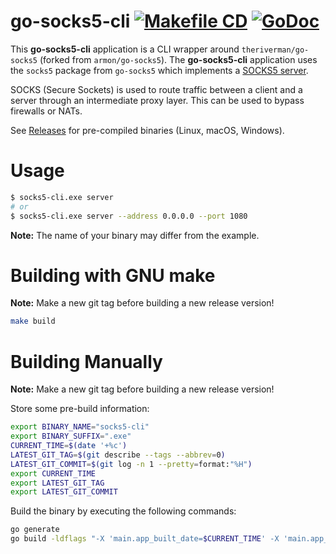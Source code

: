 go-socks5-cli [![Makefile CD](https://github.com/theriverman/go-socks5-cli/actions/workflows/makefile.yml/badge.svg?branch=master)](https://github.com/theriverman/go-socks5-cli/actions/workflows/makefile.yml)
[![GoDoc](https://godoc.org/github.com/theriverman/go-socks5-cli?status.svg)](https://pkg.go.dev/github.com/theriverman/go-socks5-cli?tab=doc "Docs @ pkg.go.dev")
=========

This **go-socks5-cli** application is a CLI wrapper around `theriverman/go-socks5` (forked from `armon/go-socks5`). The **go-socks5-cli** application uses the `socks5` package from `go-socks5` which implements a [SOCKS5 server](http://en.wikipedia.org/wiki/SOCKS).

SOCKS (Secure Sockets) is used to route traffic between a client and a server through an intermediate proxy layer. This can be used to bypass firewalls or NATs.

See [Releases](https://github.com/theriverman/go-socks5-cli/releases) for pre-compiled binaries (Linux, macOS, Windows).

# Usage
```bash
$ socks5-cli.exe server
# or
$ socks5-cli.exe server --address 0.0.0.0 --port 1080
```
**Note:** The name of your binary may differ from the example.

# Building with GNU make
**Note:** Make a new git tag before building a new release version!

```bash
make build
```

# Building Manually
**Note:** Make a new git tag before building a new release version!

Store some pre-build information:
```bash
export BINARY_NAME="socks5-cli"
export BINARY_SUFFIX=".exe"
CURRENT_TIME=$(date '+%c')
LATEST_GIT_TAG=$(git describe --tags --abbrev=0)
LATEST_GIT_COMMIT=$(git log -n 1 --pretty=format:"%H")
export CURRENT_TIME
export LATEST_GIT_TAG
export LATEST_GIT_COMMIT
```

Build the binary by executing the following commands:
```bash
go generate
go build -ldflags "-X 'main.app_built_date=$CURRENT_TIME' -X 'main.app_build_type=released' -X 'main.app_sem_version=$LATEST_GIT_TAG' -X 'main.git_commit=$LATEST_GIT_COMMIT'" -o dist/$BINARY_NAME$BINARY_SUFFIX
```
